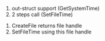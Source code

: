 1. out-struct support (GetSystemTime)
2. 2 steps call (SetFileTime)
1) CreateFile returns file handle
2) SetFileTime using this file handle
